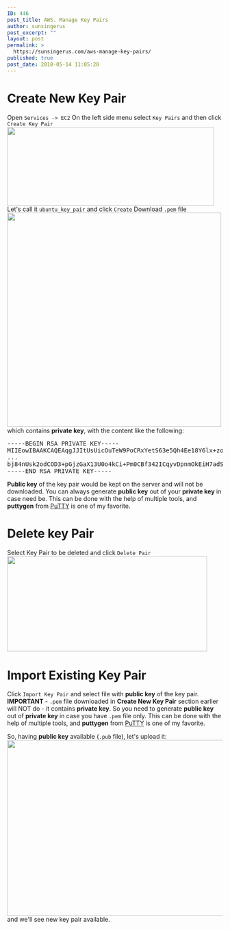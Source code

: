 ```yaml
---
ID: 446
post_title: AWS. Manage Key Pairs
author: sunsingerus
post_excerpt: ""
layout: post
permalink: >
  https://sunsingerus.com/aws-manage-key-pairs/
published: true
post_date: 2018-05-14 11:05:20
---
```

<h1>Create New Key Pair</h1>

Open <code>Services -> EC2</code>
On the left side menu select <code>Key Pairs</code> and then click <code>Create Key Pair</code>
<img src="https://sunsingerus.com/wp-content/uploads/2018/05/1_create_key_pair.png" alt="" width="483" height="183" class="alignnone size-full wp-image-447" />
Let's call it <code>ubuntu_key_pair</code> and click <code>Create</code>
Download <code>.pem</code> file
<img src="https://sunsingerus.com/wp-content/uploads/2018/05/2_download_pem_file.png" alt="" width="500" height="500" class="alignnone size-full wp-image-448" />
which contains <strong>private key</strong>, with the content like the following:
<pre>
-----BEGIN RSA PRIVATE KEY-----
MIIEowIBAAKCAQEAqgJJItUsUicOuTeW9PoCRxYetS63e5Qh4Ee18Y6lx+zoWT0EIF3HYdJvdZR+
...
bj84nUsk2odCOD3+pGjzGaX13U0o4kCi+Pm0CBf342ICqyvDpnmOkEiH7adS1qxZdZE0
-----END RSA PRIVATE KEY-----
</pre>
<strong>Public key</strong> of the key pair would be kept on the server and will not be downloaded. You can always generate <strong>public key</strong> out of your <strong>private key</strong> in case need be. This can be done with the help of multiple tools, and <strong>puttygen</strong> from <a href="https://www.chiark.greenend.org.uk/~sgtatham/putty/latest.html" rel="noopener" target="_blank">PuTTY</a> is one of my favorite.

<h1>Delete key Pair</h1>
Select Key Pair to be deleted and click <code>Delete Pair</code>
<img src="https://sunsingerus.com/wp-content/uploads/2018/05/3_delete_key_pair.png" alt="" width="467" height="222" class="alignnone size-full wp-image-453" />

<h1>Import Existing Key Pair</h1>
Click <code>Import Key Pair</code> and select file with <strong>public key</strong> of the key pair. <strong>IMPORTANT</strong> - <code>.pem</code> file downloaded in <strong>Create New Key Pair</strong> section earlier will NOT do - it contains <strong>private key</strong>. So you need to generate <strong>public key</strong> out of <strong>private key</strong> in case you have <code>.pem</code> file only. This can be done with the help of multiple tools, and <strong>puttygen</strong> from <a href="https://www.chiark.greenend.org.uk/~sgtatham/putty/latest.html" rel="noopener" target="_blank">PuTTY</a> is one of my favorite.

So, having <strong>public key</strong> available (<code>.pub</code> file), let's upload it:
<img src="https://sunsingerus.com/wp-content/uploads/2018/05/4_import_public_key_from_the_pair-1.png" alt="" width="674" height="410" class="alignnone size-full wp-image-458" />
 and we'll see new key pair available.
